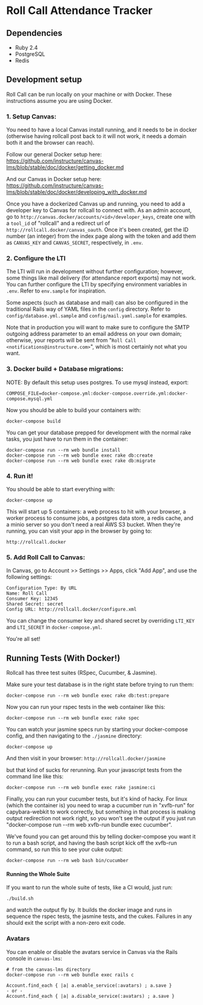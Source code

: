 # Roll Call Attendance Tracker

## Dependencies

- Ruby 2.4
- PostgreSQL
- Redis

## Development setup

Roll Call can be run locally on your machine or with Docker. These instructions
assume you are using Docker.

### 1. Setup Canvas:

You need to have a local Canvas install running, and it needs to be in
docker (otherwise having rollcall post back to it will not work, it needs
a domain both it and the browser can reach).

Follow our general Docker setup here:
https://github.com/instructure/canvas-lms/blob/stable/doc/docker/getting_docker.md

And our Canvas in Docker setup here:
https://github.com/instructure/canvas-lms/blob/stable/doc/docker/developing_with_docker.md

Once you have a dockerized Canvas up and running, you need to add a developer
key to Canvas for rollcall to connect with. As an admin account, go to
`http://canvas.docker/accounts/<id>/developer_keys`, create one with a
`tool_id` of "rollcall" and a redirect url of
`http://rollcall.docker/canvas_oauth`. Once it's been created, get the
ID number (an integer) from the index page along with the token and add
them as `CANVAS_KEY` and `CANVAS_SECRET`, respectively, in `.env`.

### 2. Configure the LTI

The LTI will run in development without further configuration; however, some
things like mail delivery (for attendance report exports) may not work. You can
further configure the LTI by specifying environment variables in `.env`. Refer
to `env.sample` for inspiration.

Some aspects (such as database and mail) can also be configured in the
traditional Rails way of YAML files in the `config` directory. Refer to
`config/database.yml.sample` and `config/mail.yaml.sample` for examples.

Note that in production you will want to make sure to configure the SMTP
outgoing address parameter to an email address on your own domain; otherwise,
your reports will be sent from "`Roll Call <notifications@instructure.com>`",
which is most certainly not what you want.

### 3. Docker build + Database migrations:

NOTE: By default this setup uses postgres. To use mysql instead, export:

    COMPOSE_FILE=docker-compose.yml:docker-compose.override.yml:docker-compose.mysql.yml

Now you should be able to build your containers with:

    docker-compose build

You can get your database prepped for development with the normal
rake tasks, you just have to run them in the container:

    docker-compose run --rm web bundle install
    docker-compose run --rm web bundle exec rake db:create
    docker-compose run --rm web bundle exec rake db:migrate

### 4. Run it!

You should be able to start everything with:

    docker-compose up

This will start up 5 containers: a web process to hit with your browser, a
worker process to consume jobs, a postgres data store, a redis cache, and a
minio server so you don't need a real AWS S3 bucket. When they're running, you
can visit your app in the browser by going to:

`http://rollcall.docker`

### 5. Add Roll Call to Canvas:

In Canvas, go to Account >> Settings >> Apps, click "Add App", and use the following settings:

    Configuration Type: By URL
    Name: Roll Call
    Consumer Key: 12345
    Shared Secret: secret
    Config URL: http://rollcall.docker/configure.xml

You can change the consumer key and shared secret by overriding `LTI_KEY` and `LTI_SECRET`
in `docker-compose.yml`.

You're all set!

## Running Tests (With Docker!)

Rollcall has three test suites (RSpec, Cucumber, & Jasmine).

Make sure your test database is in the right state before trying to run them:

    docker-compose run --rm web bundle exec rake db:test:prepare

Now you can run your rspec tests in the web container like this:

    docker-compose run --rm web bundle exec rake spec

You can watch your jasmine specs run by starting your docker-compose config, and then navigating to the `./jasmine` directory:

    docker-compose up

And then visit in your browser: `http://rollcall.docker/jasmine`

but that kind of sucks for rerunning. Run your javascript tests from the command line like this:

    docker-compose run --rm web bundle exec rake jasmine:ci

Finally, you can run your cucumber tests, but it's kind of hacky.  For linux
(which the container is) you need to wrap a cucumber run in "xvfb-run" for
capybara-webkit to work correctly, but something in that process is
making output redirection not work right, so you won't see the output if you
just run "docker-compose run --rm web xvfb-run bundle exec cucumber".

We've found you can get around this by telling docker-compose you want it to run
a bash script, and having the bash script kick off the xvfb-run command,
so run this to see your cuke output:

    docker-compose run --rm web bash bin/cucumber

#### Running the Whole Suite

If you want to run the whole suite of tests, like a CI would, just run:

    ./build.sh

and watch the output fly by. It builds the docker image and runs in sequence the rspec tests,
the jasmine tests, and the cukes. Failures in any should exit the script with a non-zero exit code.

### Avatars

You can enable or disable the avatars service in Canvas via the Rails console in `canvas-lms`:

    # from the canvas-lms directory
    docker-compose run --rm web bundle exec rails c

    Account.find_each { |a| a.enable_service(:avatars) ; a.save }
    - or -
    Account.find_each { |a| a.disable_service(:avatars) ; a.save }
